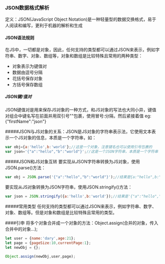 ### JSON数据格式解析

定义：JSON(JavaScript Object Notation)是一种轻量型的数据交换格式，易于人阅读和编写，更利于机器的解析和生成

#### JSON语法规则
在JS中，一切都是对象，因此，任何支持的类型都可以通过JSON来表示，例如字符串、数字、对象、数组等，对象和数组是比较特殊且常用的两种类型：
- 对象表示为键值对
- 数据由逗号分隔
- 花括号保存对象
- 方括号保存数组

##### JSON键/值对
JSON键值对是用来保存JS对象的一种方式，和JS对象的写法也大同小异，键值对组合中键名写在前面并用双引号""包裹，使用冒号:分隔，然后紧接着值
eg:{"firstName":"json"}

#####JSON与JS对象的关系：JSON是JS对象的字符串表示法，它使用文本表示一个JS对象的信息，本质是一个字符串，如：
```javascript
var obj={a:'hello',b:'world'};//这是一个对象，注意键名也可以使用引号包裹的
var json='{"a":"hello","b":"world"}';//这是一个JSON字符串，本质是一个字符串
```

#####JSON和JS对象互转
要实现从JSON字符串转换为JS对象，使用JSON.parse()方法：
```javascript
var obj = JSON.parse('{"a":"hello","b":"world"}');//结果是{a:"hello",b:"world"}
```
要实现从JS对象转换为JSON字符串，使用JSON.stringify()方法：
```javascript
var json = JSON.stringify({a:'hello',b:'world'});//结果是'{"a":"hello","b":"world"}'
```

#####常用类型
任何支持的类型都可以通过JSON来表示，例如字符串、数字、对象、数组等。但是对象和数组是比较特殊且常用的类型。


####引申
将多个对象合并成一个对象的方法：Object.assign(合并的对象，传入合并中的对象...);

```javascript
let user = {name:'dary',age:21};
let page = {pageSize:10,currentPage:1};
let newObj = {};

Object.assign(newObj,user,page);
```
